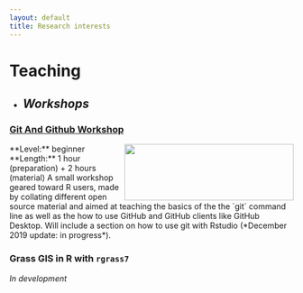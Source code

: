 ```yaml
---
layout: default
title: Research interests
---
```


# Teaching

- ## *Workshops*

### [Git And Github Workshop](https://vlucet.github.io/git-and-github-with-r-workshop/)
<img align="right" width="300" height="100" src="https://git-scm.com/images/logos/2color-lightbg@2x.png">
**Level:** beginner  
**Length:** 1 hour (preparation) + 2 hours (material)  
A small workshop geared toward R users, made by collating different open source material and aimed at teaching the basics of the the `git` command line as well as the how to use GitHub and GitHub clients like GitHub Desktop. Will include a section on how to use git with Rstudio (*December 2019 update: in progress*).

### Grass GIS in R with `rgrass7`

*In development*
